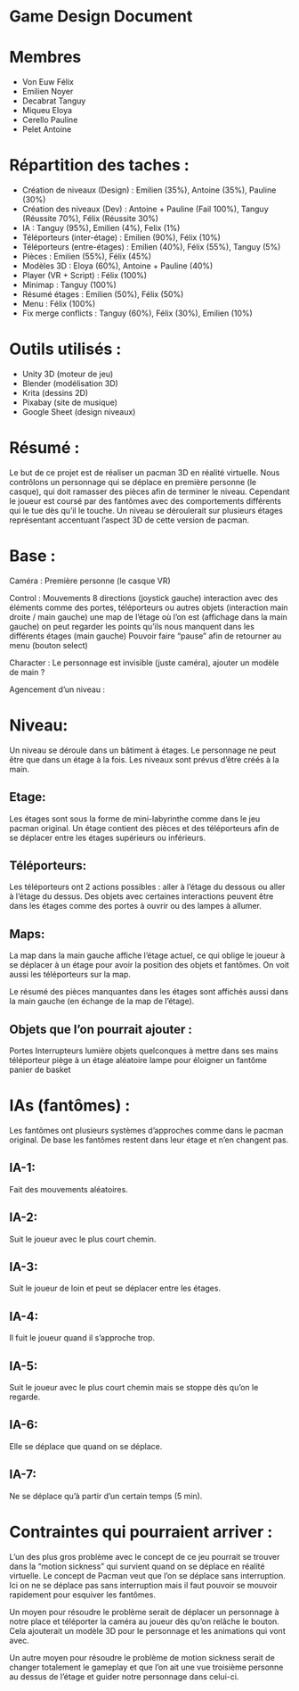 # Game Design Document

# Membres
- Von Euw Félix
- Emilien Noyer
- Decabrat Tanguy
- Miqueu Eloya
- Cerello Pauline
- Pelet Antoine

# Répartition des taches :
- Création de niveaux (Design) : Emilien (35%), Antoine (35%), Pauline (30%)
- Création des niveaux (Dev) : Antoine + Pauline (Fail 100%), Tanguy (Réussite 70%), Félix (Réussite 30%)
- IA : Tanguy (95%), Emilien (4%), Felix (1%)
- Téléporteurs (inter-étage) : Emilien (90%), Félix (10%)
- Téléporteurs (entre-étages) : Emilien (40%), Félix (55%), Tanguy (5%)
- Pièces : Emilien (55%), Félix (45%)
- Modèles 3D : Eloya (60%), Antoine + Pauline (40%)
- Player (VR + Script) : Félix (100%)
- Minimap : Tanguy (100%)
- Résumé étages : Emilien (50%), Félix (50%)
- Menu : Félix (100%)
- Fix merge conflicts : Tanguy (60%), Félix (30%), Emilien (10%)

# Outils utilisés :
- Unity 3D (moteur de jeu)
- Blender (modélisation 3D)
- Krita (dessins 2D)
- Pixabay (site de musique)
- Google Sheet (design niveaux)

# Résumé : 

Le but de ce projet est de réaliser un pacman 3D en réalité virtuelle. Nous contrôlons un personnage qui se déplace en première personne (le casque), qui doit ramasser des pièces afin de terminer le niveau. Cependant le joueur est coursé par des  fantômes avec des comportements différents qui le tue dès qu’il le touche. Un niveau se déroulerait sur plusieurs étages représentant accentuant l’aspect 3D de cette version de pacman.

# Base :

Caméra : 
Première personne (le casque VR)

Control : 
Mouvements 8 directions (joystick gauche)
interaction avec des éléments comme des portes, téléporteurs ou autres objets (interaction main droite / main gauche)
une map de l’étage où l’on est (affichage dans la main gauche)
on peut regarder les points qu’ils nous manquent dans les différents étages (main gauche)
Pouvoir faire “pause” afin de retourner au menu (bouton select)

Character : 
Le personnage est invisible (juste caméra), ajouter un modèle de main ?

Agencement d’un niveau : 

# Niveau:
Un niveau se déroule dans un bâtiment à étages. Le personnage ne peut être que dans un étage à la fois. Les niveaux sont prévus d’être créés à la main.

## Etage:
Les étages sont sous la forme de mini-labyrinthe comme dans le jeu pacman original. Un étage contient des pièces et des téléporteurs afin de se déplacer entre les étages supérieurs ou inférieurs.

## Téléporteurs:
Les téléporteurs ont 2 actions possibles : aller à l’étage du dessous ou aller à l’étage du dessus. 
Des objets avec certaines interactions peuvent être dans les étages comme des portes à ouvrir ou des lampes à allumer.

## Maps:
La map dans la main gauche affiche l’étage actuel, ce qui oblige le joueur à se déplacer à un étage pour avoir la position des objets et fantômes. On voit aussi les téléporteurs sur la map.

Le résumé des pièces manquantes dans les étages sont affichés aussi dans la main gauche (en échange de la map de l’étage).

## Objets que l’on pourrait ajouter :
Portes
Interrupteurs lumière
objets quelconques à mettre dans ses mains
téléporteur piège à un étage aléatoire
lampe pour éloigner un fantôme
panier de basket

# IAs (fantômes) : 

Les fantômes ont plusieurs systèmes d’approches comme dans le pacman original. De base les fantômes restent dans leur étage et n’en changent pas.

## IA-1:
Fait des mouvements aléatoires.

## IA-2:
Suit le joueur avec le plus court chemin.

## IA-3:
Suit le joueur de loin et peut se déplacer entre les étages.

## IA-4:
Il fuit le joueur quand il s’approche trop.

## IA-5:
Suit le joueur avec le plus court chemin mais se stoppe dès qu’on le regarde.

## IA-6:
Elle se déplace que quand on se déplace.

## IA-7:
Ne se déplace qu’à partir d’un certain temps (5 min).


# Contraintes qui pourraient arriver :

L’un des plus gros problème avec le concept de ce jeu pourrait se trouver dans la “motion sickness” qui survient quand on se déplace en réalité virtuelle. Le concept de Pacman veut que l’on se déplace sans interruption. Ici on ne se déplace pas sans interruption mais il faut pouvoir se mouvoir rapidement pour esquiver les fantômes.

Un moyen pour résoudre le problème serait de déplacer un personnage à notre place et téléporter la caméra au joueur dès qu’on relâche le bouton. Cela ajouterait un modèle 3D pour le personnage et les animations qui vont avec.

Un autre moyen pour résoudre le problème de motion sickness serait de changer totalement le gameplay et que l’on ait une vue troisième personne au dessus de l’étage et guider notre personnage dans celui-ci.
